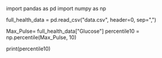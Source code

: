 import pandas as pd
import numpy as np

full_health_data = pd.read_csv("data.csv", header=0, sep=",")

Max_Pulse= full_health_data["Glucose"]
percentile10 = np.percentile(Max_Pulse, 10)

print(percentile10)
